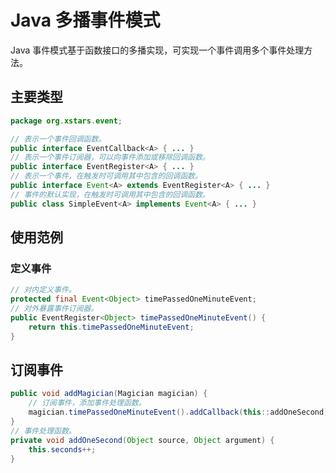 # Java 多播事件模式

Java 事件模式基于函数接口的多播实现，可实现一个事件调用多个事件处理方法。

## 主要类型

``` Java
package org.xstars.event;

// 表示一个事件回调函数。
public interface EventCallback<A> { ... }
// 表示一个事件订阅器，可以向事件添加或移除回调函数。
public interface EventRegister<A> { ... }
// 表示一个事件，在触发时可调用其中包含的回调函数。
public interface Event<A> extends EventRegister<A> { ... }
// 事件的默认实现，在触发时可调用其中包含的回调函数。
public class SimpleEvent<A> implements Event<A> { ... }
```

## 使用范例

### 定义事件

``` Java
// 对内定义事件。
protected final Event<Object> timePassedOneMinuteEvent;
// 对外暴露事件订阅器。
public EventRegister<Object> timePassedOneMinuteEvent() {
    return this.timePassedOneMinuteEvent;
}
```

## 订阅事件

``` Java
public void addMagician(Magician magician) {
    // 订阅事件，添加事件处理函数。
    magician.timePassedOneMinuteEvent().addCallback(this::addOneSecond);
}
// 事件处理函数。
private void addOneSecond(Object source, Object argument) {
    this.seconds++;
}
```

